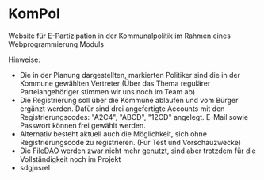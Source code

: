 # KomPol
Website für E-Partizipation in der Kommunalpolitik im Rahmen eines Webprogrammierung Moduls

Hinweise:
- Die in der Planung dargestellten, markierten Politiker sind die in der Kommune gewählten Vertreter (Über das Thema regulärer Parteiangehöriger stimmen wir uns noch im Team ab)
- Die Registrierung soll über die Kommune ablaufen und vom Bürger ergänzt werden. Dafür sind drei angefertigte Accounts mit den Registrierungscodes: "A2C4", "ABCD", "12CD" angelegt. E-Mail sowie Passwort können frei gewählt werden. 
- Alternativ besteht aktuell auch die Möglichkeit, sich ohne Registrierungscode zu registrieren. (Für Test und Vorschauzwecke)
- Die FileDAO werden zwar nicht mehr genutzt, sind aber trotzdem für die Vollständigkeit noch im Projekt
- sdgjnsrel